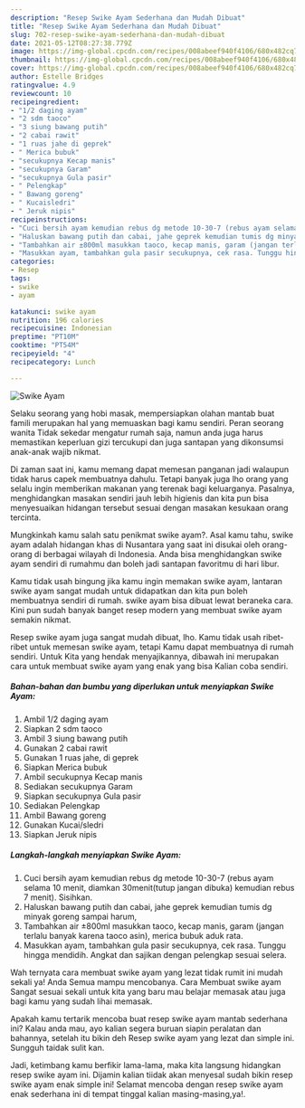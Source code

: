 ```yaml
---
description: "Resep Swike Ayam Sederhana dan Mudah Dibuat"
title: "Resep Swike Ayam Sederhana dan Mudah Dibuat"
slug: 702-resep-swike-ayam-sederhana-dan-mudah-dibuat
date: 2021-05-12T08:27:38.779Z
image: https://img-global.cpcdn.com/recipes/008abeef940f4106/680x482cq70/swike-ayam-foto-resep-utama.jpg
thumbnail: https://img-global.cpcdn.com/recipes/008abeef940f4106/680x482cq70/swike-ayam-foto-resep-utama.jpg
cover: https://img-global.cpcdn.com/recipes/008abeef940f4106/680x482cq70/swike-ayam-foto-resep-utama.jpg
author: Estelle Bridges
ratingvalue: 4.9
reviewcount: 10
recipeingredient:
- "1/2 daging ayam"
- "2 sdm taoco"
- "3 siung bawang putih"
- "2 cabai rawit"
- "1 ruas jahe di geprek"
- " Merica bubuk"
- "secukupnya Kecap manis"
- "secukupnya Garam"
- "secukupnya Gula pasir"
- " Pelengkap"
- " Bawang goreng"
- " Kucaisledri"
- " Jeruk nipis"
recipeinstructions:
- "Cuci bersih ayam kemudian rebus dg metode 10-30-7 (rebus ayam selama 10 menit, diamkan 30menit(tutup jangan dibuka) kemudian rebus 7 menit). Sisihkan."
- "Haluskan bawang putih dan cabai, jahe geprek kemudian tumis dg minyak goreng sampai harum,"
- "Tambahkan air ±800ml masukkan taoco, kecap manis, garam (jangan terlalu banyak karena taoco asin), merica bubuk aduk rata."
- "Masukkan ayam, tambahkan gula pasir secukupnya, cek rasa. Tunggu hingga mendidih. Angkat dan sajikan dengan pelengkap sesuai selera."
categories:
- Resep
tags:
- swike
- ayam

katakunci: swike ayam 
nutrition: 196 calories
recipecuisine: Indonesian
preptime: "PT10M"
cooktime: "PT54M"
recipeyield: "4"
recipecategory: Lunch

---
```



![Swike Ayam](https://img-global.cpcdn.com/recipes/008abeef940f4106/680x482cq70/swike-ayam-foto-resep-utama.jpg)

Selaku seorang yang hobi masak, mempersiapkan olahan mantab buat famili merupakan hal yang memuaskan bagi kamu sendiri. Peran seorang  wanita Tidak sekedar mengatur rumah saja, namun anda juga harus memastikan keperluan gizi tercukupi dan juga santapan yang dikonsumsi anak-anak wajib nikmat.

Di zaman  saat ini, kamu memang dapat memesan panganan jadi walaupun tidak harus capek membuatnya dahulu. Tetapi banyak juga lho orang yang selalu ingin memberikan makanan yang terenak bagi keluarganya. Pasalnya, menghidangkan masakan sendiri jauh lebih higienis dan kita pun bisa menyesuaikan hidangan tersebut sesuai dengan masakan kesukaan orang tercinta. 



Mungkinkah kamu salah satu penikmat swike ayam?. Asal kamu tahu, swike ayam adalah hidangan khas di Nusantara yang saat ini disukai oleh orang-orang di berbagai wilayah di Indonesia. Anda bisa menghidangkan swike ayam sendiri di rumahmu dan boleh jadi santapan favoritmu di hari libur.

Kamu tidak usah bingung jika kamu ingin memakan swike ayam, lantaran swike ayam sangat mudah untuk didapatkan dan kita pun boleh membuatnya sendiri di rumah. swike ayam bisa dibuat lewat beraneka cara. Kini pun sudah banyak banget resep modern yang membuat swike ayam semakin nikmat.

Resep swike ayam juga sangat mudah dibuat, lho. Kamu tidak usah ribet-ribet untuk memesan swike ayam, tetapi Kamu dapat membuatnya di rumah sendiri. Untuk Kita yang hendak menyajikannya, dibawah ini merupakan cara untuk membuat swike ayam yang enak yang bisa Kalian coba sendiri.

<!--inarticleads1-->

##### Bahan-bahan dan bumbu yang diperlukan untuk menyiapkan Swike Ayam:

1. Ambil 1/2 daging ayam
1. Siapkan 2 sdm taoco
1. Ambil 3 siung bawang putih
1. Gunakan 2 cabai rawit
1. Gunakan 1 ruas jahe, di geprek
1. Siapkan  Merica bubuk
1. Ambil secukupnya Kecap manis
1. Sediakan secukupnya Garam
1. Siapkan secukupnya Gula pasir
1. Sediakan  Pelengkap
1. Ambil  Bawang goreng
1. Gunakan  Kucai/sledri
1. Siapkan  Jeruk nipis




<!--inarticleads2-->

##### Langkah-langkah menyiapkan Swike Ayam:

1. Cuci bersih ayam kemudian rebus dg metode 10-30-7 (rebus ayam selama 10 menit, diamkan 30menit(tutup jangan dibuka) kemudian rebus 7 menit). Sisihkan.
1. Haluskan bawang putih dan cabai, jahe geprek kemudian tumis dg minyak goreng sampai harum,
1. Tambahkan air ±800ml masukkan taoco, kecap manis, garam (jangan terlalu banyak karena taoco asin), merica bubuk aduk rata.
1. Masukkan ayam, tambahkan gula pasir secukupnya, cek rasa. Tunggu hingga mendidih. Angkat dan sajikan dengan pelengkap sesuai selera.




Wah ternyata cara membuat swike ayam yang lezat tidak rumit ini mudah sekali ya! Anda Semua mampu mencobanya. Cara Membuat swike ayam Sangat sesuai sekali untuk kita yang baru mau belajar memasak atau juga bagi kamu yang sudah lihai memasak.

Apakah kamu tertarik mencoba buat resep swike ayam mantab sederhana ini? Kalau anda mau, ayo kalian segera buruan siapin peralatan dan bahannya, setelah itu bikin deh Resep swike ayam yang lezat dan simple ini. Sungguh taidak sulit kan. 

Jadi, ketimbang kamu berfikir lama-lama, maka kita langsung hidangkan resep swike ayam ini. Dijamin kalian tiidak akan menyesal sudah bikin resep swike ayam enak simple ini! Selamat mencoba dengan resep swike ayam enak sederhana ini di tempat tinggal kalian masing-masing,ya!.

